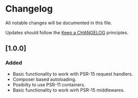 # Changelog

All notable changes will be documented in this file.

Updates should follow the [Keep a CHANGELOG](http://keepachangelog.com/) principles.

## [1.0.0]

### Added

- Basic functionality to work with PSR-15 request handlers.
- Composer based autoloading.
- Posibilty to use PSR-11 containers.
- Basic functionality to work wirh PSR-15 middlewares.
